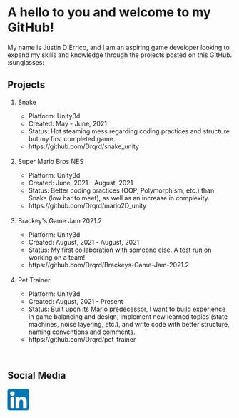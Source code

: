 <h1>A hello to you and welcome to my GitHub!</h1>
<body>
My name is Justin D'Errico, and I am an aspiring game developer looking to expand my skills and knowledge  
through the projects posted on this GitHub. :sunglasses:
</body>

<h2>Projects</h2>
<ol>
  <li>Snake</li>
  <ul>
    <li>Platform: Unity3d</li>
    <li>Created:  May - June, 2021</li>
    <li>Status: Hot steaming mess regarding coding practices and structure but my first completed game.</li>
    <li>https://github.com/Drqrd/snake_unity</li>
  </ul>
   &nbsp  
  <li>Super Mario Bros NES</li>
  <ul>
    <li>Platform: Unity3d</li>
    <li>Created: June, 2021 - August, 2021</li>
    <li>Status: Better coding practices (OOP, Polymorphism, etc.) than Snake (low bar to meet), as well as an increase in complexity.</li>
    <li>https://github.com/Drqrd/mario2D_unity</li>
  </ul>
  &nbsp  
  <li> Brackey's Game Jam 2021.2 </li>
  <ul>
    <li>Platform: Unity3d</li>
    <li>Created: August, 2021 - August, 2021</li>
    <li>Status: My first collaboration with someone else. A test run on working on a team!</li>
    <li>https://github.com/Drqrd/Brackeys-Game-Jam-2021.2</li>
  </ul>
  &nbsp  
  <li> Pet Trainer </li>
  <ul>
    <li>Platform: Unity3d</li>
    <li>Created: August, 2021 - Present</li>
    <li>Status: Built upon its Mario predecessor, I want to build experience in game balancing and design, implement new learned topics (state machines, noise layering, etc.), and write code with better structure, naming conventions and comments. </li>
    <li>https://github.com/Drqrd/pet_trainer</li>
  </ul>
</ol>
    &nbsp  
    &nbsp  
<h2>Social Media</h2>
<a href= "https://www.linkedin.com/in/justin-m-derrico">
<img src="linkedin_icon.png" alt="linkedin" width="48"/>
</a>
